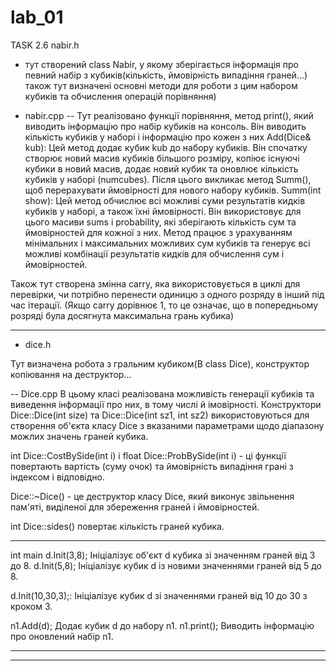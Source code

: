 # lab_01
TASK 2.6
nabir.h
- тут створений class Nabir, у якому зберігається інформація про певний набір з кубиків(кількість, ймовірність випадіння граней...)
також тут визначені основні методи для роботи з цим набором кубиків та обчислення операцій порівняння)

- nabir.cpp 
-- Тут реалізовано функції порівняння, метод print(), який виводить інформацію про набір кубиків на консоль.
 Він виводить кількість кубиків у наборі і інформацію про кожен з них
Add(Dice& kub): Цей метод додає кубик kub до набору кубиків. Він спочатку створює новий масив кубиків більшого розміру,
 копіює існуючі кубики в новий масив, додає новий кубик та оновлює кількість кубиків у наборі (numcubes). Після цього викликає метод Summ(), щоб перерахувати ймовірності для нового набору кубиків.
Summ(int show): Цей метод обчислює всі можливі суми результатів кидків кубиків у наборі, а також їхні ймовірності. Він використовує для цього масиви sums і probability, які зберігають кількість сум та ймовірностей для кожної з них.
 Метод працює з урахуванням мінімальних і максимальних можливих сум кубиків та генерує всі можливі комбінації результатів кидків для обчислення сум і ймовірностей.

Також тут створена змінна carry, яка використовується в циклі для перевірки, чи потрібно перенести одиницю з одного розряду в інший під час ітерації.
 (Якщо carry дорівнює 1, то це означає, що в попередньому розряді була досягнута максимальна грань кубика)

-----------------------------------------------------
- dice.h

Тут визначена робота з гральним кубиком(В class Dice), конструктор копіювання на деструктор...

-- Dice.cpp
В цьому класі реалізована можливість генерації кубиків та виведення інформації про них, в тому числі й імовірності.
Конструктори Dice::Dice(int size) та Dice::Dice(int sz1, int sz2) використовуються для створення об'єкта класу Dice з вказаними параметрами щодо діапазону можлих значень граней кубика.

int Dice::CostBySide(int i) і float Dice::ProbBySide(int i) - ці функції повертають вартість (суму очок) та ймовірність випадіння грані з індексом i відповідно.

Dice::~Dice() - це деструктор класу Dice, який виконує звільнення пам'яті, виділеної для збереження граней і ймовірностей.

int Dice::sides() повертає кількість граней кубика.

------------------------------
int main
d.Init(3,8); Ініціалізує об'єкт d кубика зі значенням граней від 3 до 8.
d.Init(5,8); Ініціалізує кубик d із новими значеннями граней від 5 до 8.

d.Init(10,30,3);: Ініціалізує кубик d зі значеннями граней від 10 до 30 з кроком 3.

n1.Add(d); Додає кубик d до набору n1.
n1.print(); Виводить інформацію про оновлений набір n1.

------------------------------------------------------------------------------------------------------------------------------------------
------------------------------------------------------------------------------------------------------------------------------------------


